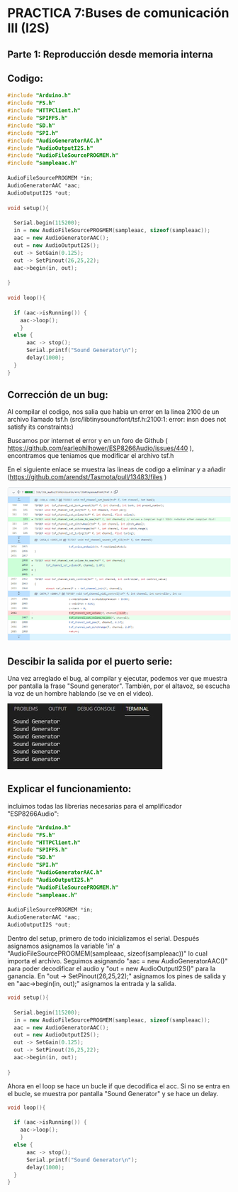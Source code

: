 # PRACTICA 7:Buses de comunicación III (I2S)

## Parte 1: Reproducción desde memoria interna
## Codigo:
```cpp
#include "Arduino.h"
#include "FS.h"
#include "HTTPClient.h"
#include "SPIFFS.h"
#include "SD.h"
#include "SPI.h"
#include "AudioGeneratorAAC.h"
#include "AudioOutputI2S.h"
#include "AudioFileSourcePROGMEM.h"
#include "sampleaac.h"

AudioFileSourcePROGMEM *in;
AudioGeneratorAAC *aac;
AudioOutputI2S *out;

void setup(){

  Serial.begin(115200);
  in = new AudioFileSourcePROGMEM(sampleaac, sizeof(sampleaac));
  aac = new AudioGeneratorAAC();
  out = new AudioOutputI2S();
  out -> SetGain(0.125);
  out -> SetPinout(26,25,22);
  aac->begin(in, out);

}

void loop(){

  if (aac->isRunning()) {
    aac->loop();
    } 
  else {
      aac -> stop();
      Serial.printf("Sound Generator\n");
      delay(1000);
  }
}
```
## Corrección de un bug:
Al compilar el codigo, nos salia que habia un error en la linea 2100 de un archivo llamado tsf.h (src/libtinysoundfont/tsf.h:2100:1: error: insn does not satisfy its constraints:)

Buscamos por internet el error y en un foro de Github ( https://github.com/earlephilhower/ESP8266Audio/issues/440 ), encontramos que teniamos que modificar el archivo tsf.h

En el siguiente enlace se muestra las lineas de codigo a eliminar y a añadir (https://github.com/arendst/Tasmota/pull/13483/files )

![alt text](captura2.png)



## Descibir la salida por el puerto serie:
Una vez arreglado el bug, al compilar y ejecutar, podemos ver que muestra por pantalla la frase "Sound generator". También, por el altavoz, se escucha la voz de un hombre hablando (se ve en el video).
 
![alt text](Captura1.JPG)

## Explicar el funcionamiento:
incluimos todas las librerias necesarias para el amplificador "ESP8266Audio":
```cpp
#include "Arduino.h"
#include "FS.h"
#include "HTTPClient.h"
#include "SPIFFS.h"
#include "SD.h"
#include "SPI.h"
#include "AudioGeneratorAAC.h"
#include "AudioOutputI2S.h"
#include "AudioFileSourcePROGMEM.h"
#include "sampleaac.h"

AudioFileSourcePROGMEM *in;
AudioGeneratorAAC *aac;
AudioOutputI2S *out;
```

Dentro del setup, primero de todo inicializamos el serial. Después asignamos asignamos la variable 'in' a "AudioFileSourcePROGMEM(sampleaac, sizeof(sampleaac))" lo cual importa el archivo.
Seguimos asignando "aac = new AudioGeneratorAAC()" para poder decodificar el audio y "out = new AudioOutputI2S()" para la ganancia. En  "out -> SetPinout(26,25,22);" asignamos los pines de salida y en "aac->begin(in, out);" asignamos la entrada y la salida.

```cpp
void setup(){

  Serial.begin(115200);
  in = new AudioFileSourcePROGMEM(sampleaac, sizeof(sampleaac));
  aac = new AudioGeneratorAAC();
  out = new AudioOutputI2S();
  out -> SetGain(0.125);
  out -> SetPinout(26,25,22);
  aac->begin(in, out);

}
```

Ahora en el loop se hace un bucle if que decodifica el acc. Si no se entra en el bucle, se muestra por pantalla "Sound Generator" y se hace un delay.
```cpp
void loop(){

  if (aac->isRunning()) {
    aac->loop();
    } 
  else {
      aac -> stop();
      Serial.printf("Sound Generator\n");
      delay(1000);
  }
}
```